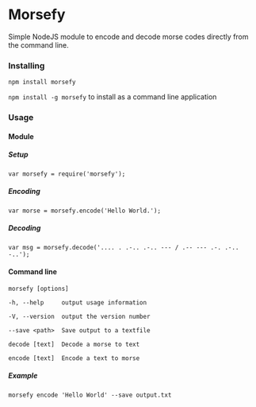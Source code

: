 # Morsefy
Simple NodeJS module to encode and decode morse codes directly from the command line.

### Installing
``npm install morsefy``

``npm install -g morsefy`` to install as a command line application


### Usage

#### Module

##### Setup

``var morsefy = require('morsefy');``

##### Encoding

``var morse = morsefy.encode('Hello World.');``

##### Decoding

``var msg = morsefy.decode('.... . .-.. .-.. --- / .-- --- .-. .-.. -..');``

#### Command line
  ``morsefy [options]``
  
``-h, --help     output usage information``

``-V, --version  output the version number``

``--save <path>  Save output to a textfile``

``decode [text]  Decode a morse to text``

``encode [text]  Encode a text to morse``

##### Example

``morsefy encode 'Hello World' --save output.txt``

